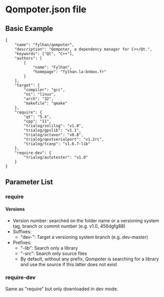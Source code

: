 Qompoter.json file
========

Basic Example
--------------
	{
		"name": "fylhan/qompoter",
		"description": "Qompoter, a dependency manager for C++/Qt.",
		"keywords": ["Qt", "C++"],
		"authors": [
			{
				"name": "Fylhan",
				"homepage": "fylhan.la-bnbox.fr"
			}
		],
		"target": {
			"compiler": "gcc",
			"os": "linux",
			"arch": "32",
			"makefile": "qmake"
		},
		"require": {
			"qt": "5.4",
			"cpp": "11",
			"trialog/solilog": "v1.0",
			"trialog/gpslib": "v1.1",
			"trialog/octavor": "v0.8",
			"trialog/qextserialport": "v1.2rc",
			"trialog/tcanp": "v1.6.7-lib"
		},
		"require-dev": {
			"trialog/autotester": "v1.0"
		}
	}

Parameter List
--------------
### require
#### Versions
* Version number: searched on the folder name or a versioning system tag, branch or commit number (e.g. v1.0, 456dgfg88)
* Suffixes:
	* "dev-": Target a versioning system branch (e.g. dev-master)
* Prefixes:
	* "-lib": Search only a library
	* "-src": Search only source files
	* By default, without any prefix, Qompoter is searching for a library and use the source if this latter does not exist

### require-dev
Same as "require" but only downloaded in dev mode.

